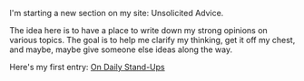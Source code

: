 I'm starting a new section on my site: Unsolicited Advice.

The idea here is to have a place to write down my strong opinions on various topics. The goal is to help me clarify my thinking, get it off my chest, and maybe, maybe give someone else ideas along the way.

Here's my first entry: [On Daily Stand-Ups](/unsolicited/standups)